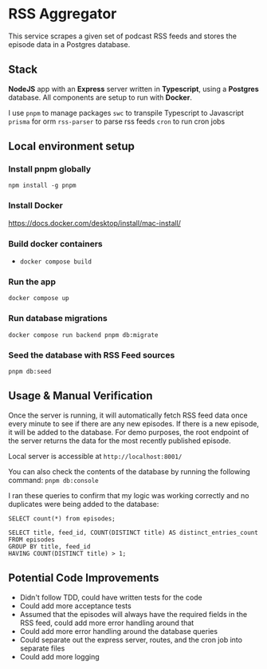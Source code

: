 # RSS Aggregator

This service scrapes a given set of podcast RSS feeds and stores the episode data in a Postgres database.

## Stack
**NodeJS** app with an **Express** server written in **Typescript**, using a **Postgres** database. All components are setup to run with **Docker**.

I use `pnpm` to manage packages
`swc` to transpile Typescript to Javascript
`prisma` for orm
`rss-parser` to parse rss feeds
`cron` to run cron jobs

## Local environment setup

### Install pnpm globally
`npm install -g pnpm`

### Install Docker
https://docs.docker.com/desktop/install/mac-install/

### Build docker containers
- `docker compose build`

### Run the app
`docker compose up`

### Run database migrations
`docker compose run backend pnpm db:migrate`

### Seed the database with RSS Feed sources
`pnpm db:seed`

## Usage & Manual Verification

Once the server is running, it will automatically fetch RSS feed data once every minute to see if there are any new episodes. If there is a new episode, it will be added to the database.
For demo purposes, the root endpoint of the server returns the data for the most recently published episode.

Local server is accessible at `http://localhost:8001/`

You can also check the contents of the database by running the following command:
`pnpm db:console`

I ran these queries to confirm that my logic was working correctly and no duplicates were being added to the database:

```
SELECT count(*) from episodes;
```

```
SELECT title, feed_id, COUNT(DISTINCT title) AS distinct_entries_count
FROM episodes
GROUP BY title, feed_id
HAVING COUNT(DISTINCT title) > 1;
```

## Potential Code Improvements
- Didn't follow TDD, could have written tests for the code
- Could add more acceptance tests
- Assumed that the episodes will always have the required fields in the RSS feed, could add more error handling around that
- Could add more error handling around the database queries
- Could separate out the express server, routes, and the cron job into separate files
- Could add more logging

